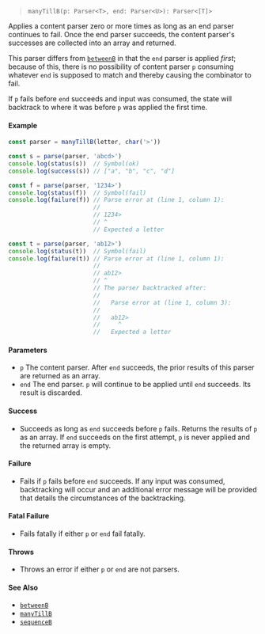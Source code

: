 <!--
 Copyright (c) 2020 Thomas J. Otterson
 
 This software is released under the MIT License.
 https://opensource.org/licenses/MIT
-->

> `manyTillB(p: Parser<T>, end: Parser<U>): Parser<[T]>`

Applies a content parser zero or more times as long as an end parser continues to fail. Once the end parser succeeds, the content parser's successes are collected into an array and returned.

This parser differs from [`betweenB`](betweenb.md) in that the `end` parser is applied *first*; because of this, there is no possibility of content parser `p` consuming whatever `end` is supposed to match and thereby causing the combinator to fail.

If `p` fails before `end` succeeds and input was consumed, the state will backtrack to where it was before `p` was applied the first time.

#### Example

```javascript
const parser = manyTillB(letter, char('>'))

const s = parse(parser, 'abcd>')
console.log(status(s))  // Symbol(ok)
console.log(success(s)) // ["a", "b", "c", "d"]

const f = parse(parser, '1234>')
console.log(status(f))  // Symbol(fail)
console.log(failure(f)) // Parse error at (line 1, column 1):
                        //
                        // 1234>
                        // ^
                        // Expected a letter

const t = parse(parser, 'ab12>')
console.log(status(t))  // Symbol(fail)
console.log(failure(t)) // Parse error at (line 1, column 1):
                        //
                        // ab12>
                        // ^
                        // The parser backtracked after:
                        //
                        //   Parse error at (line 1, column 3):
                        //
                        //   ab12>
                        //     ^
                        //   Expected a letter
```

#### Parameters

* `p` The content parser. After `end` succeeds, the prior results of this parser are returned as an array.
* `end` The end parser. `p` will continue to be applied until `end` succeeds. Its result is discarded.

#### Success

* Succeeds as long as `end` succeeds before `p` fails. Returns the results of `p` as an array. If `end` succeeds on the first attempt, `p` is never applied and the returned array is empty.

#### Failure

* Fails if `p` fails before `end` succeeds. If any input was consumed, backtracking will occur and an additional error message will be provided that details the circumstances of the backtracking.

#### Fatal Failure

* Fails fatally if either `p` or `end` fail fatally.

#### Throws

* Throws an error if either `p` or `end` are not parsers.

#### See Also

* [`betweenB`](betweenb.md)
* [`manyTillB`](manytillb.md)
* [`sequenceB`](sequenceb.md)